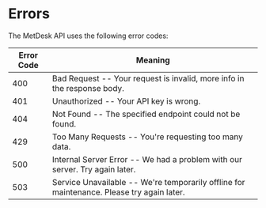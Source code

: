 # Errors

The MetDesk API uses the following error codes:

Error Code | Meaning
---------- | -------
400 | Bad Request -- Your request is invalid, more info in the response body.
401 | Unauthorized -- Your API key is wrong.
404 | Not Found -- The specified endpoint could not be found.
429 | Too Many Requests -- You're requesting too many data.
500 | Internal Server Error -- We had a problem with our server. Try again later.
503 | Service Unavailable -- We're temporarily offline for maintenance. Please try again later.
